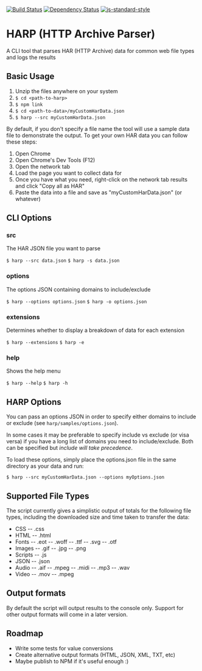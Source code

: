 [![Build Status](https://travis-ci.org/chris-goodchild/harp.svg)](https://travis-ci.org/chris-goodchild/harp)
[![Dependency Status](https://david-dm.org/chris-goodchild/harp.svg)](https://david-dm.org/chris-goodchild/harp)
[![js-standard-style](https://img.shields.io/badge/code%20style-standard-brightgreen.svg)](http://standardjs.com/)

# HARP (HTTP Archive Parser)

A CLI tool that parses HAR (HTTP Archive) data for common web file types and logs the results


## Basic Usage

1. Unzip the files anywhere on your system
2. `$ cd <path-to-harp>`
3. `$ npm link`
4. `$ cd <path-to-data>/myCustomHarData.json`
5. `$ harp --src myCustomHarData.json`

By default, if you don't specify a file name the tool will use a sample data file to demonstrate the output. To get 
your own HAR data you can follow these steps:

1. Open Chrome
2. Open Chrome's Dev Tools (F12)
3. Open the network tab
4. Load the page you want to collect data for
5. Once you have what you need, right-click on the network tab results and click "Copy all as HAR"
6. Paste the data into a file and save as "myCustomHarData.json" (or whatever)


## CLI Options

### src

The HAR JSON file you want to parse

`$ harp --src data.json`
`$ harp -s data.json`

### options

The options JSON containing domains to include/exclude

`$ harp --options options.json`
`$ harp -o options.json`

### extensions

Determines whether to display a breakdown of data for each extension

`$ harp --extensions`
`$ harp -e`

### help

Shows the help menu

`$ harp --help`
`$ harp -h`


## HARP Options

You can pass an options JSON in order to specify either domains to include or exclude (see `harp/samples/options.json`).

In some cases it may be preferable to specify include vs exclude (or visa versa) if you have a long list of domains
you need to include/exclude. Both can be specified but *include will take precedence*.

To load these options, simply place the options.json file in the same directory as your data and run:

`$ harp --src myCustomHarData.json --options myOptions.json`


## Supported File Types

The script currently gives a simplistic output of totals for the following file types, including the downloaded size and 
time taken to transfer the data:

- CSS
-- .css
- HTML
-- .html
- Fonts
-- .eot
-- .woff
-- .ttf
-- .svg
-- .otf
- Images
-- .gif
-- .jpg
-- .png
- Scripts
-- .js
- JSON
-- .json
- Audio
-- .aif
-- .mpeg
-- .midi
-- .mp3
-- .wav
- Video
-- .mov
-- .mpeg


## Output formats

By default the script will output results to the console only. Support for other output formats will come in a later 
version.


## Roadmap

- Write some tests for value conversions
- Create alternative output formats (HTML, JSON, XML, TXT, etc)
- Maybe publish to NPM if it's useful enough :)

